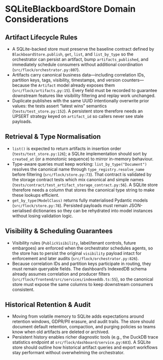 # SQLiteBlackboardStore Domain Considerations

## Artifact Lifecycle Rules

- A SQLite-backed store must preserve the baseline contract defined by `BlackboardStore.publish`, `get`, `list`, and `list_by_type` so the orchestrator can persist an artifact, bump `artifacts_published`, and immediately schedule consumers without additional coordination (`src/flock/orchestrator.py:807`).
- Artifacts carry canonical business data—including correlation IDs, partition keys, tags, visibility, timestamps, and version counters—because the `Artifact` model already exposes them (`src/flock/artifacts.py:15`). Every field must be recorded to guarantee downstream features like visibility filtering and replay work unchanged.
- Duplicate publishes with the same UUID intentionally overwrite prior values: the tests assert “latest wins” semantics (`tests/test_store.py:152`). A persistent store therefore needs an UPSERT strategy keyed on `artifact_id` so callers never see stale payloads.

## Retrieval & Type Normalisation

- `list()` is expected to return artifacts in insertion order (`tests/test_store.py:126`); a SQLite implementation should sort by `created_at` (or a monotonic sequence) to mirror in-memory behaviour.
- Type-aware queries must keep working: `list_by_type("Document")` resolves the canonical name through `type_registry.resolve_name` before filtering (`src/flock/store.py:73`). That contract is validated by the storage contract tests which mix canonical and simple names (`tests/contract/test_artifact_storage_contract.py:56`). A SQLite store therefore needs a column that stores the canonical type string to make these lookups efficient.
- `get_by_type(ModelClass)` returns fully materialised Pydantic models (`src/flock/store.py:78`). Persisted payloads must remain JSON-serialised dictionaries so they can be rehydrated into model instances without losing validation logic.

## Visibility & Scheduling Guarantees

- Visibility rules (`PublicVisibility`, label/tenant controls, future embargoes) are enforced when the orchestrator schedules agents, so the store has to persist the original `visibility` payload intact for enforcement and later audits (`src/flock/orchestrator.py:826`).
- Because correlation IDs and partition keys participate in routing, they must remain queryable fields. The dashboard’s IndexedDB schema already assumes correlation and producer filters (`src/flock/frontend/src/services/indexeddb.ts:55`), so the canonical store must expose the same columns to keep downstream consumers consistent.

## Historical Retention & Audit

- Moving from volatile memory to SQLite adds expectations around retention windows, GDPR/PII erasure, and audit trails. The store should document default retention, compaction, and purging policies so teams know when old artifacts are deleted or archived.
- Persistent history enables richer diagnostic tools (e.g., the DuckDB trace statistics endpoint at `src/flock/dashboard/service.py:683`). A SQLite store should outline how historical artifact queries and export workflows stay performant without overwhelming the orchestrator.
